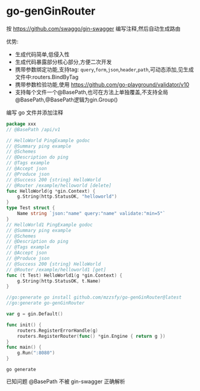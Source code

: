 # go-genGinRouter

按 https://github.com/swaggo/gin-swagger 编写注释,然后自动生成路由

优势: 
- 生成代码简单,低侵入性
- 生成代码暴露部分核心部分,方便二次开发
- 携带参数绑定功能,支持tag: `query`,`form`,`json`,`header`,`path`,可动态添加,见生成文件中:routers.BindByTag
- 携带参数检验功能,使用 https://github.com/go-playground/validator/v10
- 支持每个文件一个@BasePath,也可在方法上单独覆盖,不支持全局@BasePath,@BasePath逻辑为gin.Group()

编写 go 文件并添加注释
```go
package xxx
// @BasePath /api/v1

// HelloWorld PingExample godoc
// @Summary ping example
// @Schemes
// @Description do ping
// @Tags example
// @Accept json
// @Produce json
// @Success 200 {string} HelloWorld
// @Router /example/helloworld [delete]
func HelloWorld(g *gin.Context) {
    g.String(http.StatusOK, "helloworld")
}
type Test struct {
    Name string `json:"name" query:"name" validate:"min=5"`
}
// HelloWorld1 PingExample godoc
// @Summary ping example
// @Schemes
// @Description do ping
// @Tags example
// @Accept json
// @Produce json
// @Success 200 {string} HelloWorld
// @Router /example/helloworld1 [get]
func (t Test) HelloWorld1(g *gin.Context) {
    g.String(http.StatusOK, t.Name)
}
```

```go
//go:generate go install github.com/mzzsfy/go-genGinRouter@latest
//go:generate go-genGinRouter

var g = gin.Default()

func init() {
    routers.RegisterErrorHandle(g)
    routers.RegisterRouter(func() *gin.Engine { return g })
}
func main() {
    g.Run(":8080")
}
```

```
go generate
```

已知问题 @BasePath 不被 gin-swagger 正确解析
